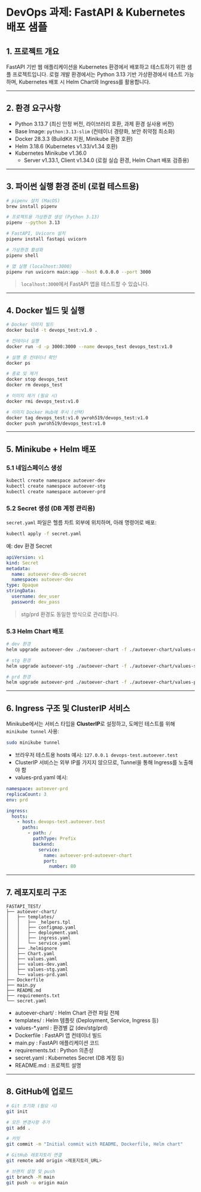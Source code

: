 # DevOps 과제: FastAPI & Kubernetes 배포 샘플

## 1. 프로젝트 개요
FastAPI 기반 웹 애플리케이션을 Kubernetes 환경에서 배포하고 테스트하기 위한 샘플 프로젝트입니다.
로컬 개발 환경에서는 Python 3.13 기반 가상환경에서 테스트 가능하며, Kubernetes 배포 시 Helm Chart와 Ingress를 활용합니다.

---

## 2. 환경 요구사항

- Python 3.13.7 (최신 안정 버전, 라이브러리 호환, 과제 환경 실사용 버전)
- Base Image: `python:3.13-slim` (컨테이너 경량화, 보안 취약점 최소화)
- Docker 28.3.3 (BuildKit 지원, Minikube 환경 호환)
- Helm 3.18.6 (Kubernetes v1.33/v1.34 호환)
- Kubernetes Minikube v1.36.0
  - Server v1.33.1, Client v1.34.0 (로컬 실습 환경, Helm Chart 배포 검증용)


---

## 3. 파이썬 실행 환경 준비 (로컬 테스트용)

```bash
# pipenv 설치 (MacOS)
brew install pipenv

# 프로젝트용 가상환경 생성 (Python 3.13)
pipenv --python 3.13

# FastAPI, Uvicorn 설치
pipenv install fastapi uvicorn

# 가상환경 활성화
pipenv shell

# 앱 실행 (localhost:3000)
pipenv run uvicorn main:app --host 0.0.0.0 --port 3000
```

> `localhost:3000`에서 FastAPI 앱을 테스트할 수 있습니다.

---

## 4. Docker 빌드 및 실행

```bash
# Docker 이미지 빌드
docker build -t devops_test:v1.0 .

# 컨테이너 실행
docker run -d -p 3000:3000 --name devops_test devops_test:v1.0

# 실행 중 컨테이너 확인
docker ps

# 종료 및 제거
docker stop devops_test
docker rm devops_test

# 이미지 제거 (필요 시)
docker rmi devops_test:v1.0

# 이미지 Docker Hub에 푸시 (선택)
docker tag devops_test:v1.0 ywroh519/devops_test:v1.0
docker push ywroh519/devops_test:v1.0
```

---

## 5. Minikube + Helm 배포

### 5.1 네임스페이스 생성

```bash
kubectl create namespace autoever-dev
kubectl create namespace autoever-stg
kubectl create namespace autoever-prd
```

### 5.2 Secret 생성 (DB 계정 관리용)

`secret.yaml` 파일은 헬름 차트 외부에 위치하며, 아래 명령어로 배포:

```bash
kubectl apply -f secret.yaml
```

예: dev 환경 Secret

```yaml
apiVersion: v1
kind: Secret
metadata:
  name: autoever-dev-db-secret
  namespace: autoever-dev
type: Opaque
stringData:
  username: dev_user
  password: dev_pass
```

> stg/prd 환경도 동일한 방식으로 관리합니다.

### 5.3 Helm Chart 배포

```bash
# dev 환경
helm upgrade autoever-dev ./autoever-chart -f ./autoever-chart/values-dev.yaml --set image.tag="v1.0" --namespace autoever-dev

# stg 환경
helm upgrade autoever-stg ./autoever-chart -f ./autoever-chart/values-stg.yaml --set image.tag="v1.0" --namespace autoever-stg

# prd 환경
helm upgrade autoever-prd ./autoever-chart -f ./autoever-chart/values-prd.yaml --set image.tag="v1.0" --namespace autoever-prd
```

---

## 6. Ingress 구조 및 ClusterIP 서비스

Minikube에서는 서비스 타입을 **ClusterIP**로 설정하고, 도메인 테스트를 위해 `minikube tunnel` 사용:

```bash
sudo minikube tunnel
```

- 브라우저 테스트용 hosts 예시: `127.0.0.1 devops-test.autoever.test`
- ClusterIP 서비스는 외부 IP를 가지지 않으므로, Tunnel을 통해 Ingress를 노출해야 함
- values-prd.yaml 예시:

```yaml
namespace: autoever-prd
replicaCount: 3
env: prd

ingress:
  hosts:
    - host: devops-test.autoever.test
      paths:
        - path: /
          pathType: Prefix
          backend:
            service:
              name: autoever-prd-autoever-chart
              port:
                number: 80
```

---

## 7. 레포지토리 구조

```
FASTAPI_TEST/
├── autoever-chart/
│   ├── templates/
│   │   ├── _helpers.tpl
│   │   ├── configmap.yaml
│   │   ├── deployment.yaml
│   │   ├── ingress.yaml
│   │   └── service.yaml
│   ├── .helmignore
│   ├── Chart.yaml
│   ├── values.yaml
│   ├── values-dev.yaml
│   ├── values-stg.yaml
│   └── values-prd.yaml
├── Dockerfile
├── main.py
├── README.md
├── requirements.txt
└── secret.yaml
```
- autoever-chart/ : Helm Chart 관련 파일 전체
- templates/ : Helm 템플릿 (Deployment, Service, Ingress 등)
- values-*.yaml : 환경별 값 (dev/stg/prd)
- Dockerfile : FastAPI 앱 컨테이너 빌드
- main.py : FastAPI 애플리케이션 코드
- requirements.txt : Python 의존성
- secret.yaml : Kubernetes Secret (DB 계정 등)
- README.md : 프로젝트 설명

---

## 8. GitHub에 업로드

```bash
# Git 초기화 (필요 시)
git init

# 모든 변경사항 추가
git add .

# 커밋
git commit -m "Initial commit with README, Dockerfile, Helm chart"

# GitHub 레포지토리 연결
git remote add origin <레포지토리_URL>

# 브랜치 설정 및 push
git branch -M main
git push -u origin main
